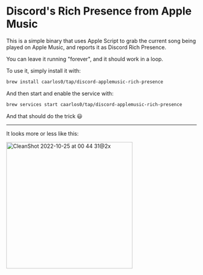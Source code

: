 # Discord's Rich Presence from Apple Music

This is a simple binary that uses Apple Script to grab the current song being
played on Apple Music, and reports it as Discord Rich Presence.

You can leave it running "forever", and it should work in a loop.

To use it, simply install it with:

```sh
brew install caarlos0/tap/discord-applemusic-rich-presence
```

And then start and enable the service with:

```sh
brew services start caarlos0/tap/discord-applemusic-rich-presence
```

And that should do the trick 😃

---

It looks more or less like this:

<img width="334" alt="CleanShot 2022-10-25 at 00 44 31@2x" src="https://user-images.githubusercontent.com/245435/197677486-eebc2ecf-b8be-4de2-8eb7-650042718789.png">
